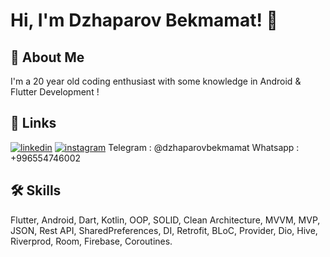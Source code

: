 # Hi, I'm Dzhaparov Bekmamat! 👋


## 🚀 About Me
I'm a 20 year old coding enthusiast with some knowledge in Android & Flutter Development !


## 🔗 Links
[![linkedin](https://img.shields.io/badge/linkedin-0A66C2?style=for-the-badge&logo=linkedin&logoColor=white)](https://www.linkedin.com/in/bekmamat-dzhaparov-955a4a258/)
[![instagram](https://img.shields.io/badge/instagram-1DA1F2?style=for-the-badge&logo=instagram&logoColor=white)](https://www.instagram.com/dzhaparov_bekmamat/?next=%2F)
Telegram : @dzhaparovbekmamat
Whatsapp : +996554746002
 


## 🛠 Skills
Flutter, Android, Dart, Kotlin, OOP, SOLID, Clean Architecture, MVVM, MVP, JSON, Rest API, SharedPreferences, DI, Retrofit, BLoC, Provider, Dio, Hive, Riverprod, Room, Firebase, Coroutines.
